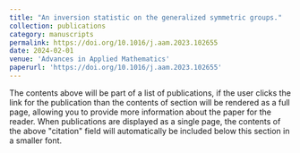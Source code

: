 ```yaml
---
title: "An inversion statistic on the generalized symmetric groups."
collection: publications
category: manuscripts
permalink: https://doi.org/10.1016/j.aam.2023.102655
date: 2024-02-01
venue: 'Advances in Applied Mathematics'
paperurl: 'https://doi.org/10.1016/j.aam.2023.102655'
---
```


The contents above will be part of a list of publications, if the user clicks the link for the publication than the contents of section will be rendered as a full page, allowing you to provide more information about the paper for the reader. When publications are displayed as a single page, the contents of the above "citation" field will automatically be included below this section in a smaller font.
